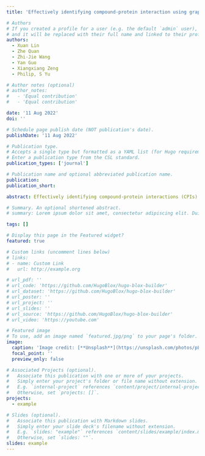 ```yaml
---
title: 'Effectively identifying compound-protein interaction using graph neural representation'

# Authors
# If you created a profile for a user (e.g. the default `admin` user), write the username (folder name) here
# and it will be replaced with their full name and linked to their profile.
authors:
  - Xuan Lin
  - Zhe Quan
  - Zhi-Jie Wang
  - Yan Guo
  - Xiangxiang Zeng
  - Philip, S Yu

# Author notes (optional)
# author_notes:
#   - 'Equal contribution'
#   - 'Equal contribution'

date: '11 Aug 2022'
doi: ''

# Schedule page publish date (NOT publication's date).
publishDate: '11 Aug 2022'

# Publication type.
# Accepts a single type but formatted as a YAML list (for Hugo requirements).
# Enter a publication type from the CSL standard.
publication_types: ['journal']

# Publication name and optional abbreviated publication name.
publication: 
publication_short: 

abstract: Effectively identifying compound-protein interactions (CPIs) is crucial for new drug design, which is an important step in silico drug discovery. Current machine learning methods for CPI prediction mainly use one-demensional (1D) compound/protein strings and/or the specific descriptors. However, they often ignore the fact that molecules are essentially modeled by the molecular graph. We observe that in real-world scenarios, the topological structure information of the molecular graph usually provides an overview of how the atoms are connected, and the local chemical context reveals the functionality of the protein sequence in CPI. These two types of information are complementary to each other and they are both significant for modeling compound-protein pairs. Motivated by this, we propose an end-to-end deep learning framework named GraphCPI , which captures the structural information of compounds and leverages the chemical context of protein sequences for solving the CPI prediction task. Our framework can integrate any popular graph neural networks for learning compounds, and it combines with a convolutional neural network for embedding sequences. To compare our method with classic and state-of-the-art deep learning methods, we conduct extensive experiments based on several widely-used CPI datasets. The experimental results show the feasibility and competitiveness of our proposed method.

# Summary. An optional shortened abstract.
# summary: Lorem ipsum dolor sit amet, consectetur adipiscing elit. Duis posuere tellus ac convallis placerat. Proin tincidunt magna sed ex sollicitudin condimentum.

tags: []

# Display this page in the Featured widget?
featured: true

# Custom links (uncomment lines below)
# links:
# - name: Custom Link
#   url: http://example.org

# url_pdf: ''
# url_code: 'https://github.com/HugoBlox/hugo-blox-builder'
# url_dataset: 'https://github.com/HugoBlox/hugo-blox-builder'
# url_poster: ''
# url_project: ''
# url_slides: ''
# url_source: 'https://github.com/HugoBlox/hugo-blox-builder'
# url_video: 'https://youtube.com'

# Featured image
# To use, add an image named `featured.jpg/png` to your page's folder.
image:
  caption: 'Image credit: [**Unsplash**](https://unsplash.com/photos/pLCdAaMFLTE)'
  focal_point: ''
  preview_only: false

# Associated Projects (optional).
#   Associate this publication with one or more of your projects.
#   Simply enter your project's folder or file name without extension.
#   E.g. `internal-project` references `content/project/internal-project/index.md`.
#   Otherwise, set `projects: []`.
projects:
  - example

# Slides (optional).
#   Associate this publication with Markdown slides.
#   Simply enter your slide deck's filename without extension.
#   E.g. `slides: "example"` references `content/slides/example/index.md`.
#   Otherwise, set `slides: ""`.
slides: example
---
```


<!-- {{% callout note %}}
Click the _Cite_ button above to demo the feature to enable visitors to import publication metadata into their reference management software.
{{% /callout %}}

{{% callout note %}}
Create your slides in Markdown - click the _Slides_ button to check out the example.
{{% /callout %}}

Add the publication's **full text** or **supplementary notes** here. You can use rich formatting such as including [code, math, and images](https://docs.hugoblox.com/content/writing-markdown-latex/). -->
